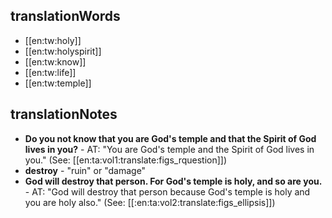 ## translationWords

* [[en:tw:holy]]
* [[en:tw:holyspirit]]
* [[en:tw:know]]
* [[en:tw:life]]
* [[en:tw:temple]]

## translationNotes

* **Do you not know that you are God's temple and that the Spirit of God lives in you?** - AT: "You are God's temple and the Spirit of God lives in you." (See: [[en:ta:vol1:translate:figs_rquestion]])
* **destroy** - "ruin" or "damage"
* **God will destroy that person. For God's temple is holy, and so are you.** - AT: "God will destroy that person because God's temple is holy and you are holy also." (See: [[:en:ta:vol2:translate:figs_ellipsis]])
